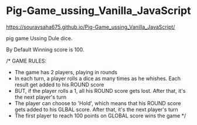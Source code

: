 # Pig-Game_ussing_Vanilla_JavaScript

https://souravsaha675.github.io/Pig-Game_ussing_Vanilla_JavaScript/

pig game Ussing Dule dice.

By Default Winning score is 100. 

/*
GAME RULES:
- The game has 2 players, playing in rounds
- In each turn, a player rolls a dice as many times as he whishes. Each result get added to his ROUND score
- BUT, if the player rolls a 1, all his ROUND score gets lost. After that, it's the next player's turn
- The player can choose to 'Hold', which means that his ROUND score gets added to his GLBAL score. After that, it's the next player's turn
- The first player to reach 100 points on GLOBAL score wins the game
*/
